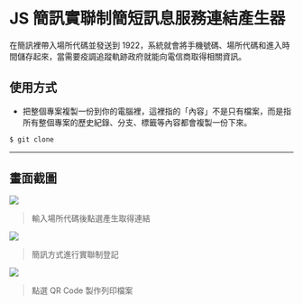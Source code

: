 # JS 簡訊實聯制簡短訊息服務連結產生器

在簡訊裡帶入場所代碼並發送到 1922，系統就會將手機號碼、場所代碼和進入時間儲存起來，當需要疫調追蹤軌跡政府就能向電信商取得相關資訊。

## 使用方式
- 把整個專案複製一份到你的電腦裡，這裡指的「內容」不是只有檔案，而是指所有整個專案的歷史紀錄、分支、標籤等內容都會複製一份下來。
```sh
$ git clone
```

----

## 畫面截圖
![](https://i.imgur.com/NxCobzU.png)
> 輸入場所代碼後點選產生取得連結

![](https://i.imgur.com/sE3NEBw.jpg)
> 簡訊方式進行實聯制登記

![](https://i.imgur.com/sE3NEBw.jpg)
> 點選 QR Code 製作列印檔案